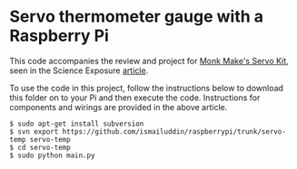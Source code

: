 # Servo thermometer gauge with a Raspberry Pi
This code accompanies the review and project for [Monk Make's Servo Kit](https://www.monkmakes.com/servo-kit/), seen in the Science Exposure [article](http://wp.me/p5wMDR-8C).

To use the code in this project, follow the instructions below to download this folder on to your Pi and then execute the code. Instructions for components and wirings are provided in the above article.

```
$ sudo apt-get install subversion
$ svn export https://github.com/ismailuddin/raspberrypi/trunk/servo-temp servo-temp
$ cd servo-temp
$ sudo python main.py
```
